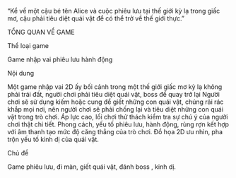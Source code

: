“Kể về một cậu bé tên Alice và cuộc phiêu lưu tại thế giới kỳ lạ trong giấc mơ, cậu phải tiêu diệt quái vật để có thể trở về thế giới thực.”

 TỔNG QUAN VỀ GAME

Thể loại game

Game nhập vai phiêu lưu hành động

Nội dung

Một game nhập vai 2D ấy bối cảnh trong một thế giới giấc mơ kỳ lạ không phải trái đất, người chơi phải tiêu diệt quái vật, boss để quay trở lại
Người chơi sẽ sử dụng kiếm hoặc cung để giết những con quái vật, chúng rải rác khắp mọi nơi, nên người chơi sẽ phải chống lại và tiêu diệt những con quái vật trong trò chơi.
Áp lực cao, lối chơi thử thách kiểm tra sự chú ý của người chơi thật chi tiết.
Phong cách, yếu tố phiêu lưu, hành động, rùng rợn kết hợp với âm thanh tạo mức độ căng thẳng của trò chơi.
Đồ họa 2D ưu nhìn, pha trộn yếu tố kinh dị của quái vật.

Chủ đề

Game phiêu lưu, đi màn, giết quái vật, đánh boss , kinh dị.

